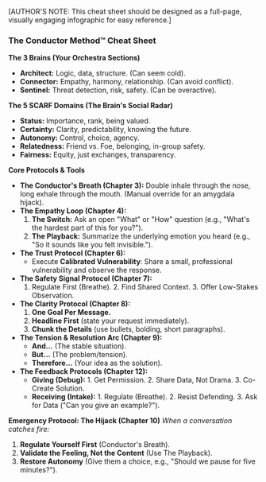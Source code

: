 [AUTHOR'S NOTE: This cheat sheet should be designed as a full-page, visually engaging infographic for easy reference.]

### **The Conductor Method™ Cheat Sheet**

**The 3 Brains (Your Orchestra Sections)**
*   **Architect:** Logic, data, structure. (Can seem cold).
*   **Connector:** Empathy, harmony, relationship. (Can avoid conflict).
*   **Sentinel:** Threat detection, risk, safety. (Can be overactive).

**The 5 SCARF Domains (The Brain's Social Radar)**
*   **Status:** Importance, rank, being valued.
*   **Certainty:** Clarity, predictability, knowing the future.
*   **Autonomy:** Control, choice, agency.
*   **Relatedness:** Friend vs. Foe, belonging, in-group safety.
*   **Fairness:** Equity, just exchanges, transparency.

**Core Protocols & Tools**
*   **The Conductor's Breath (Chapter 3):** Double inhale through the nose, long exhale through the mouth. (Manual override for an amygdala hijack).
*   **The Empathy Loop (Chapter 4):**
    1.  **The Switch:** Ask an open "What" or "How" question (e.g., "What's the hardest part of this for you?").
    2.  **The Playback:** Summarize the underlying emotion you heard (e.g., "So it sounds like you felt invisible.").
*   **The Trust Protocol (Chapter 6):**
    *   Execute **Calibrated Vulnerability**: Share a small, professional vulnerability and observe the response.
*   **The Safety Signal Protocol (Chapter 7):**
    1. Regulate First (Breathe). 2. Find Shared Context. 3. Offer Low-Stakes Observation.
*   **The Clarity Protocol (Chapter 8):**
    1.  **One Goal Per Message.**
    2.  **Headline First** (state your request immediately).
    3.  **Chunk the Details** (use bullets, bolding, short paragraphs).
*   **The Tension & Resolution Arc (Chapter 9):**
    *   **And...** (The stable situation).
    *   **But...** (The problem/tension).
    *   **Therefore...** (Your idea as the solution).
*   **The Feedback Protocols (Chapter 12):**
    *   **Giving (Debug):** 1. Get Permission. 2. Share Data, Not Drama. 3. Co-Create Solution.
    *   **Receiving (Intake):** 1. Regulate (Breathe). 2. Resist Defending. 3. Ask for Data ("Can you give an example?").

**Emergency Protocol: The Hijack (Chapter 10)**
*When a conversation catches fire:*
1.  **Regulate Yourself First** (Conductor's Breath).
2.  **Validate the Feeling, Not the Content** (Use The Playback).
3.  **Restore Autonomy** (Give them a choice, e.g., "Should we pause for five minutes?").
      